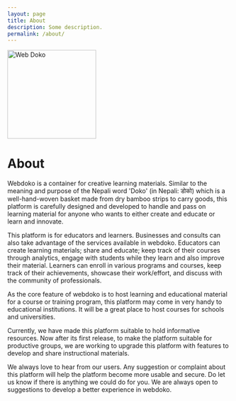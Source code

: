 ```yaml
---
layout: page
title: About
description: Some description.
permalink: /about/
---
```


<img class="img-rounded" src="/webdoko-blog/assets/img/uploads/profile.png" alt="Web Doko" width="200">

# About

Webdoko is a container for creative learning materials. Similar to the meaning and purpose of the Nepali word 'Doko' (in Nepali: डोको) which is a well-hand-woven basket made from dry bamboo strips to carry goods, this platform is carefully designed and developed to handle and pass on learning material for anyone who wants to either create and educate or learn and innovate.

This platform is for educators and learners. Businesses and consults can also take advantage of the services available in webdoko. Educators can create learning materials; share and educate; keep track of their courses through analytics, engage with students while they learn and also improve their material. Learners can enroll in various programs and courses, keep track of their achievements, showcase their work/effort, and discuss with the community of professionals.

As the core feature of webdoko is to host learning and educational material for a course or training program, this platform may come in very handy to educational institutions. It will be a great place to host courses for schools and universities.

Currently, we have made this platform suitable to hold informative resources. Now after its first release, to make the platform suitable for productive groups, we are working to upgrade this platform with features to develop and share instructional materials.

We always love to hear from our users. Any suggestion or complaint about this platform will help the platform become more usable and secure. Do let us know if there is anything we could do for you. We are always open to suggestions to develop a better experience in webdoko.
